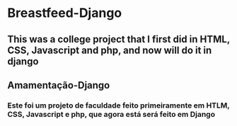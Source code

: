 # Breastfeed-Django

## This was a college project that I first did in HTML, CSS, Javascript and php, and now will do it in django

## Amamentação-Django

### Este foi um projeto de faculdade feito primeiramente em HTLM, CSS, Javascript e php, que agora está será feito em Django

